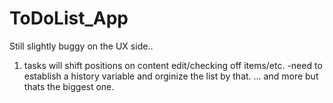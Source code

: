 # ToDoList_App

Still slightly buggy on the UX side..
1. tasks will shift positions on content edit/checking off items/etc.
-need to establish a history variable and orginize the list by that.
... and more but thats the biggest one. 
